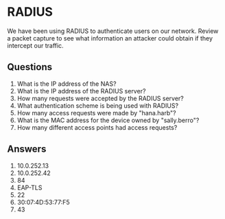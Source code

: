 # RADIUS
We have been using RADIUS to authenticate users on our network. Review a packet capture to see what information an attacker could obtain if they intercept our traffic.

## Questions
1. What is the IP address of the NAS?
2. What is the IP address of the RADIUS server?
3. How many requests were accepted by the RADIUS server?
4. What authentication scheme is being used with RADIUS?
5. How many access requests were made by "hana.harb"?
6. What is the MAC address for the device owned by "sally.berro"?
7. How many different access points had access requests?

## Answers
1. 10.0.252.13
2. 10.0.252.42
3. 84
4. EAP-TLS
5. 22
6. 30:07:4D:53:77:F5
7. 43
